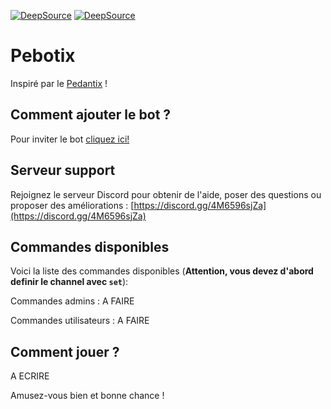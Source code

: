 [![DeepSource](https://app.deepsource.com/gh/ItsKandar/pebotix.svg/?label=active+issues&show_trend=true&token=ssQK635FCFpoS2QNjATzmg1e)](https://app.deepsource.com/gh/ItsKandar/pebotix/)
[![DeepSource](https://app.deepsource.com/gh/ItsKandar/pebotix.svg/?label=resolved+issues&show_trend=true&token=ssQK635FCFpoS2QNjATzmg1e)](https://app.deepsource.com/gh/ItsKandar/pebotix/)

# Pebotix

Inspiré par le [Pedantix](https://cemantix.certitudes.org/pedantix) !

## Comment ajouter le bot ?

Pour inviter le bot [cliquez ici!](lien)

## Serveur support

Rejoignez le serveur Discord pour obtenir de l'aide, poser des questions ou proposer des améliorations : [https://discord.gg/4M6596sjZa](https://discord.gg/4M6596sjZa)

## Commandes disponibles

Voici la liste des commandes disponibles (**Attention, vous devez d'abord definir le channel avec `set`**):

Commandes admins :
A FAIRE

Commandes utilisateurs :
A FAIRE

## Comment jouer ?

A ECRIRE

Amusez-vous bien et bonne chance !